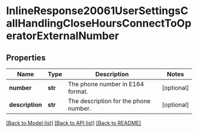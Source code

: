 # InlineResponse20061UserSettingsCallHandlingCloseHoursConnectToOperatorExternalNumber

## Properties
Name | Type | Description | Notes
------------ | ------------- | ------------- | -------------
**number** | **str** | The phone number in E164 format. | [optional] 
**description** | **str** | The description for the phone number. | [optional] 

[[Back to Model list]](../README.md#documentation-for-models) [[Back to API list]](../README.md#documentation-for-api-endpoints) [[Back to README]](../README.md)

